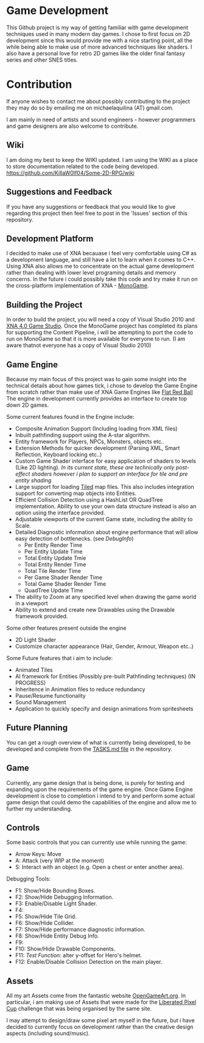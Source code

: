 Game Development
================

This Github project is my way of getting familiar with game development techniques used in many modern day games. I chose 
to first focus on 2D development since this would provide me with a nice starting point, all the while being
able to make use of more advanced techniques like shaders. I also have a personal love for retro 2D games like the older
final fantasy series and other SNES titles.

Contribution
============

If anyone wishes to contact me about possibly contributing to the project they may do so by emailing me on michaelaquilina (AT) gmail.com.

I am mainly in need of artists and sound engineers - however programmers and game designers are also welcome to contribute.

Wiki
----

I am doing my best to keep the WIKI updated. I am using the WIKI as a place to store documentation related to the code being developed.
https://github.com/KillaW0lf04/Some-2D-RPG/wiki

Suggestions and Feedback
------------------------

If you have any suggestions or feedback that you would like to give regarding this project then feel free to post in the
'Issues' section of this repository. 

Development Platform
--------------------
I decided to make use of XNA becauase i feel very comfortable using C# as a development language, and still have a lot to learn when it comes to C++.
Using XNA also allows me to concentrate on the actual game development rather than dealing with lower level programing details and memory concerns. In the future
i could possibly take this code and try make it run on the cross-platform implementation of XNA - [MonoGame](https://github.com/mono/MonoGame).

Building the Project
--------------------

In order to build the project, you will need a copy of Visual Studio 2010 and [XNA 4.0 Game Studio](http://www.microsoft.com/en-us/download/details.aspx?id=23714).
Once the MonoGame project has completed its plans for supporting the Content Pipeline, i will be attempting to port the code to run on MonoGame so that
it is more available for everyone to run. (I am aware thatnot everyone has a copy of Visual Studio 2010)

Game Engine
-----------
Because my main focus of this project was to gain some insight into the technical details about how games tick, i chose
to develop the Game Engine from scratch rather than make use of XNA Game Engines like [Flat Red Ball](http://flatredball.com/)
The engine in development currently provides an interface to create top down 2D games. 

Some current features found in the Engine include:
* Composite Animation Support (Including loading from XML files)
* Inbuilt pathfinding support using the A-star algorithm.
* Entity framework for Players, NPCs, Monsters, objects etc..
* Extension Methods for quicker development (Parsing XML, Smart Reflection, Keyboard locking etc..)
* Custom Game Shader interface for easy application of shaders to levels (Like 2D lighting). *In its current state, these 
  are technically only post-effect shaders however i plan to support an interface for tile and pre entity shading*
* Large support for loading [Tiled](http://www.mapeditor.org/) map files. This also includes integration support for converting map objects into Entities. 
* Efficient Collision Detection using a HashList OR QuadTree implementation. Ability to use your own data structure instead is also an option using the interface provided.
* Adjustable viewports of the current Game state, including the ability to Scale.
* Detailed Diagnostic information about engine performance that will allow easy detection of bottlenecks. (see *DebugInfo*)
    * Per Entity Render Time
    * Per Entity Update Time
    * Total Entity Update Tmie
    * Total Entity Render Time
    * Total Tile Render Time
    * Per Game Shader Render Time
    * Total Game Shader Render Time
    * QuadTree Update Time
* The ability to Zoom at any specified level when drawing the game world in a viewport
* Ability to extend and create new Drawables using the Drawable framework provided.

Some other features present outside the engine
* 2D Light Shader
* Customize character appearance (Hair, Gender, Armour, Weapon etc..)

Some Future features that i aim to include:
* Animated Tiles
* AI framework for Entities (Possibly pre-built Pathfinding techniques) (IN PROGRESS)
* Inheritence in Animation files to reduce redundancy
* Pause/Resume functionality
* Sound Management
* Application to quickly specify and design animations from spritesheets

Future Planning
---------------

You can get a rough overview of what is currently being developed, to be developed and complete
from the [TASKS.md file](https://github.com/KillaW0lf04/Some-2D-RPG/blob/master/TASKS.md) in the repository.

Game
----

Currently, any game design that is being done, is purely for testing and expanding upon the requirements of the game engine. 
Once Game Engine development is close to completion i intend to try and perform some actual game design that could demo the 
capabilities of the engine and allow me to further my understanding.

Controls
--------

Some basic controls that you can currently use while running the game:

* Arrow Keys: Move
* A: Attack (very WIP at the moment)
* S: Interact with an object (e.g. Open a chest or enter another area).

Debugging Tools:
* F1: Show/Hide Bounding Boxes.
* F2: Show/Hide Debugging Information.
* F3: Enable/Disable Light Shader.
* F4: 
* F5: Show/Hide Tile Grid.
* F6: Show/Hide Collider.
* F7: Show/Hide performance diagnostic information.
* F8: Show/Hide Entity Debug Info.
* F9:
* F10: Show/Hide Drawable Components.
* F11: *Test Function*: alter y-offset for Hero's helmet.
* F12: Enable/Disable Collision Detection on the main player.

Assets
------

All my art Assets come from the fantastic website [OpenGameArt.org](http://opengameart.org/). In particular, i am making use of
Assets that were made for the [Liberated Pixel Cup](http://lpc.opengameart.org/) challenge that was being organised by the same site.

I may attempt to design/draw some pixel art myself in the future, but i have decided to currently focus on development 
rather than the creative design aspects (including sound/music).

